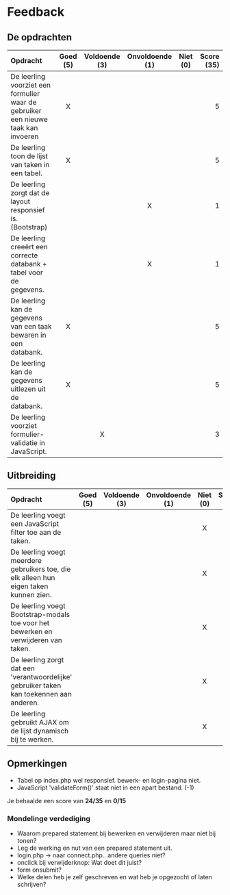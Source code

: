 # Feedback #
## De opdrachten ##
| Opdracht | Goed (5) | Voldoende (3) | Onvoldoende (1) | Niet (0) | Score (35)|
| :------- | :---: | :---------: | :-----------: | :----: |---:|
| De leerling voorziet een formulier waar de gebruiker een nieuwe taak kan invoeren |X | | | | 5|
| De leerling toon de lijst van taken in een tabel.  | X| | | | 5|
| De leerling zorgt dat de layout responsief is. (Bootstrap)  | | |X | | 1|
| De leerling creeërt een correcte databank + tabel voor de gegevens. | | |X | | 1|
| De leerling kan de gegevens van een taak bewaren in een databank. |X | | | | 5|
| De leerling kan de gegevens uitlezen uit de databank. | X| | | | 5|
| De leerling voorziet formulier-validatie in JavaScript. | | X| | |3 |

## Uitbreiding ##
| Opdracht | Goed (5) | Voldoende (3) | Onvoldoende (1) | Niet (0)| Score (15)|
| :------- | :---: | :---------: | :-----------: | :----: |---:|
| De leerling voegt een JavaScript filter toe aan de taken. ||||X|0|
| De leerling voegt meerdere gebruikers toe, die elk alleen hun eigen taken kunnen zien.||||X|0|
| De leerling voegt Bootstrap-modals toe voor het bewerken en verwijderen van taken.||||X|0|
| De leerling zorgt dat een 'verantwoordelijke' gebruiker taken kan toekennen aan anderen. ||||X|0|
| De leerling gebruikt AJAX om de lijst dynamisch bij te werken.||||X|0|

## Opmerkingen ##
* Tabel op index.php wel responsief. bewerk- en login-pagina niet.
* JavaScript 'validateForm()' staat niet in een apart bestand. (-1)

Je behaalde een score van __24/35__ en __0/15__

### Mondelinge verdediging ###
* Waarom prepared statement bij bewerken en verwijderen maar niet bij tonen?
* Leg de werking en nut van een prepared statement uit.
* login.php -> naar connect.php.. andere queries niet?
* onclick bij verwijderknop: Wat doet dit juist?
* form onsubmit?
* Welke delen heb je zelf geschreven en wat heb je opgezocht of laten schrijven?
